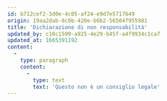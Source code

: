 ```yaml
---
id: b712cef2-3d0e-4c05-af24-e9d7e5717649
origin: 19aa2dab-8c0b-420e-b6b2-56504f955981
title: 'Dichiarazione di non responsabilità'
updated_by: c10c1599-a925-4e29-b45f-a4f9934c1ca7
updated_at: 1665391192
content:
  -
    type: paragraph
    content:
      -
        type: text
        text: 'Questo non è un consiglio legale'
---
```

